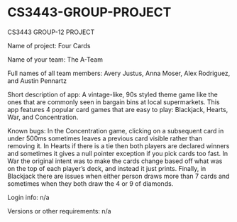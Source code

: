 # CS3443-GROUP-PROJECT
CS3443 GROUP-12 PROJECT

Name of project: Four Cards 

Name of your team: The A-Team 

Full names of all team members: Avery Justus, Anna Moser, Alex Rodriguez, and Austin Pennartz

Short description of app: A vintage-like, 90s styled theme game like the ones that are commonly seen in bargain bins at local supermarkets. This app features 4 popular card games that are easy to play: Blackjack, Hearts, War, and Concentration.

Known bugs: In the Concentration game, clicking on a subsequent card in under 500ms sometimes leaves a previous card visible rather than removing it. In Hearts if there is a tie then both players are declared winners and sometimes it gives a null pointer exception if you pick cards too fast. In War the original intent was to make the cards change based off what was on the top of each player’s deck, and instead it just prints. Finally, in Blackjack there are issues when either person draws more than 7 cards and sometimes when they both draw the 4 or 9 of diamonds.

Login info: n/a

Versions or other requirements: n/a

